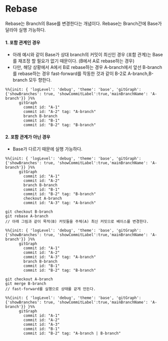 # Rebase

Rebase는 Branch의 Base를 변경한다는 개념이다.
Rebase는 Branch간에 Base가 달라야 실행 가능하다.

#### 1. 포함 관계인 경우

-   아래 예시와 같이 Base가 상대 branch의 커밋이 최신인 경우 (포함 관계)는 Base를 재조정 할 필요가 없기 때문이다. (B에서 A로 rebase하는 경우)
-   다만, 해당 상황에서 A에서 B로 rebase하는 경우 A-branch에서 앞선 B-branch를 rebase하는 경우 fast-forward를 작동한 것과 같이 B-2로 A-branch,B-branch 모두 향한다.

```mermaid
%%{init: { 'logLevel': 'debug', 'theme': 'base', 'gitGraph': {'showBranches': true, 'showCommitLabel':true,'mainBranchName': 'A-branch'}} }%%
      gitGraph
        commit id: "A-1"
        commit id: "A-2" tag: "A-branch"
        branch B-branch
        commit id: "B-1"
        commit id: "B-2" tag: "B-branch"
```

#### 2. 포함 관계가 아닌 경우

-   Base가 다르기 때문에 실행 가능하다.

```mermaid
%%{init: { 'logLevel': 'debug', 'theme': 'base', 'gitGraph': {'showBranches': true, 'showCommitLabel':true,'mainBranchName': 'A-branch'}} }%%
      gitGraph
        commit id: "A-1"
        commit id: "A-2"
        branch B-branch
        commit id: "B-1"
        commit id: "B-2" tag: "B-branch"
        checkout A-branch
        commit id: "A-3" tag: "A-branch"
```

```
git checkout B-branch
git rebase A-branch
// 아래 그림과 같이 목적(B) 커밋들을 주체(A) 최신 커밋으로 베이스를 변경한다.
```

```mermaid
%%{init: { 'logLevel': 'debug', 'theme': 'base', 'gitGraph': {'showBranches': true, 'showCommitLabel':true,'mainBranchName': 'A-branch'}} }%%
      gitGraph
        commit id: "A-1"
        commit id: "A-2"
        commit id: "A-3" tag: "A-branch"
        branch B-branch
        commit id: "B-1"
        commit id: "B-2" tag: "B-branch"
```

```
git checkout A-branch
git merge B-branch
// fast-forward를 실행으로 상태를 같게 만든다.
```

```mermaid
%%{init: { 'logLevel': 'debug', 'theme': 'base', 'gitGraph': {'showBranches': true, 'showCommitLabel':true,'mainBranchName': 'A-branch'}} }%%
      gitGraph
        commit id: "A-1"
        commit id: "A-2"
        commit id: "A-3"
        commit id: "B-1"
        commit id: "B-2" tag: "A-branch | B-branch"
```
